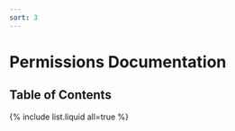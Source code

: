 ```yaml
---
sort: 3
---
```


# Permissions Documentation

## Table of Contents
{% include list.liquid all=true %}
